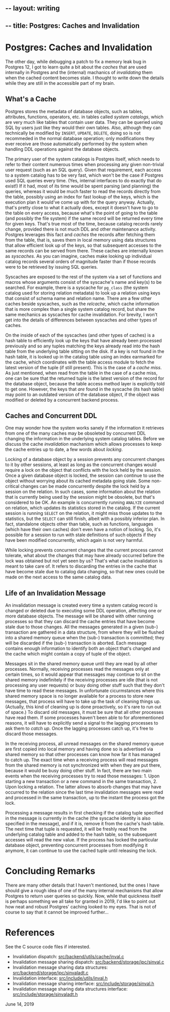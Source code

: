 --
layout: writing
--
--
title: Postgres: Caches and Invalidation
--
# Postgres: Caches and Invalidation

The other day, while debugging a patch to fix a memory leak bug in Postgres 12,  I got to learn
quite a bit about the *caches* that are used internally in Postgres and the (internal) machanics of
*invalidating* them when the cached content becomes stale.  I thought to write down the details
while they are still in the accessible part of my brain.

## What's a Cache

Postgres stores the metadata of database objects, such as tables, attributes, functions, operators,
etc. in tables called *system catalogs*, which are very much like tables that contain user data.
They can be queried using SQL by users just like they would their own tables.  Also, although
they can technically be modified by `INSERT`, `UPDATE`, `DELETE`, doing so is not recommeded in
the normal database operation; only modifications they ever receive are those automatically
performed by the system when handling DDL operations against the database objects.

The primary user of the system catalogs is Postgres itself, which needs to refer to their content
numerous times when processing any given non-trivial user request (such as an SQL query).  Given
that requirement, each access to a system catalog has to be very fast, which won't be the case
if Postgres used SQL queries every time. (Yes, internal interfaces to do exactly that do exist!)
If it had, most of its time would be spent parsing (and planning) the queries, whereas it would
be much faster to read the records directly from the table, possibly using an index for fast
lookup of the keys, which is the execution plan it would've come up with for the query anyway.
Actually, that's pretty close to what it actually does, except it doesn't have to go to the table on
every access, because what's the point of going to the table (and possibly the file system) if the
same record will be returned every time for given keys.  That's true most of the time, because
catalog records rarely change, provided there is not much DDL and other maintenance activity.
Postgres leverages this fact and *caches* the records after fetching them from the table, that is,
saves them in local memory using data structures that allow efficient look up of the keys, so that
subsequent accesses to the same records can be served from there.  These caches are internally
known as *syscaches*.  As you can imagine, caches make looking up individual catalog records several
orders of magnitude faster than if those records were to be retrieved by issuing SQL queries.

Syscaches are exposed to the rest of the system via a set of functions and macros whose arguments
consist of the syscache's name and key(s) to be searched.  For example, there is a syscache for
`pg_class` (the system catalog used for storing relation metadata) to look up a relation using keys
that consist of schema name and relation name.  There are a few other caches beside syscaches, such
as the *relcache*, which cache information that is more complex than a single system catalog
record, but share the same mechanics as syscaches for cache invalidation. For brevity, I won't
get into the details of differences between syscaches and other types of caches.

On the inside of each of the syscaches (and other types of caches) is a hash table to efficiently
look up the keys that have already been processed previously and so any tuples matching the keys
already read into the hash table from the underlying table sitting on the disk.  If a key is not
found in the hash table, it is looked up in the catalog table using an index earmarked for the
cache, which coordinates with the table access module to fetch the latest version of the tuple (if
still present).  This is the case of a *cache miss*. As just mentioned, when read from the table
in the case of a cache miss, one can be sure that the returned tuple is the latest version of the
record for the database object, because the table access method layer is explicitly told to get one.
However, the keys that *are* found in the syscache (its hash table) may point to an outdated version
of the database object, if the object was modified or deleted by a concurrent backend process.

## Caches and Concurrent DDL

One may wonder how the system works sanely if the information it retrieves from one of the many caches
may be obsoleted by concurrent DDL changing the information in the underlying system catalog tables.
Before we discuss the cache *invalidation* machanism which allows processes to keep the cache
entries up to date, a few words about *locking*.

Locking of a database object by a session prevents any concurrent changes to it by other sessions,
at least as long as the concurrent changes would require a lock on the object that conflicts with
the lock held by the session.  Once a given database object is locked, the session can continue
to use the object without worrying about its cached metadata going stale.  Some non-critical
changes can be made concurrently despite the lock held by a session on the relation. In such cases,
some information about the relation that is currently being used by the session might be obsolete,
but that's considered to be OK.  An example is concurrently running `ANALYZE` command on relation,
which updates its statistics stored in the catalog. If the current session is running `SELECT` on
the relation, it might miss those updates to the statistics, but the `SELECT` can still finish,
albeit with a possibly inferior plan.  In fact, standalone objects other than table, such as
functions, languages (which have their own caches) don't even have a notion of locking.  So, it's
possible for a session to run with stale definitions of such objects if they have been modified
concurrently, which again is not very harmful.

While locking prevents concurrent changes that the current process cannot tolerate, what about the
changes that may have already occurred before the lock was obtained but not yet seen by us? That's
what cache invalidation is meant to take care of.  It refers to discarding the entries in the cache
that have become stale due to catalog data changing, so that new ones could be made on the next
access to the same catalog data.

## Life of an Invalidation Message

An invalidation message is created every time a system catalog record is changed or deleted due to
executing some DDL operation, affecting one or more database objects.  The message will be shared with
other running processes so that they can discard the cache entries that have become stale due to those
changes.  All the  messages generated in a given (sub-) transaction are gathered in a data structure,
from where they will be flushed into a shared memory queue when the (sub-) transaction is committed;
they will be discarded if the (sub-) transaction is aborted.  Each message contains enough
information to identify both an object that's changed and the cache which might contain a copy of
tuple of the object.

Messages sit in the shared memory queue until they are read by all other processes.  Normally,
receiving processes read the messages only at certain times, so it would appear that messages may 
continue to sit on the shared memory indefinitely if the receiving processes are idle (that is not
processing any user requests) or busy doing other stuff such that they don't have time to read these
messages. In unfortunate cicurmstances where this shared memory space is no longer available for a
process to store new messages, that process will have to take up the task of cleaning things up.
(Actually, this kind of cleaning up is done proactively, so it's rare to run out of space.) To discard
old messages, it must be sure that all other processes have read them.  If some processes haven't been
able to for aforementioned reasons, it will have to explicitly send a signal to the lagging processes
to ask them to *catch up*.  Once the lagging processes catch up, it's free to discard those messages.

In the receiving process, all unread messages on the shared memory queue are first copied into
local memory and having done so is advertised via shared memory so that other processes can know
how far it has managed to catch up.  The exact time when a receiving process will read messages from
the shared memory is not synchronized with when they are put there, because it would be busy doing
other stuff.  In fact, there are two main events when the receiving processes try to read those
messages: 1. Upon starting a new transaction or a new command in the same transaction, 2. Upon
locking a relation.  The latter allows to absorb changes that may have occurred to the relation
since the last time invalidation messages were read and processed in the same transaction, up to the
instant the process got the lock.

Processing a message results in first checking if the catalog tuple specified in the message is
currently in the cache (the syscache identity is also specified in the message), and if it is, remove
it from the cache's hash table.  The next time that tuple is requested, it will be freshly read from
the underlying catalog table and added to the hash table, so the subsequent accesses will read the new
value.  If the process has locked the particular database object, preventing concurrent processes from
modifying it anymore, it can continue to use the cached tuple until releasing the lock.

# Concluding Remarks

There are many other details that I haven't mentioned, but the ones I have should give a rough idea
of one of the many internal mechanisms that allow Postgres to return user queries so quickly.  Now,
while that quickness itself is perhaps something we all take for granted in 2019, I'd like to point
out how neat and robust Postgres' caching looked to my eyes.  That is not of course to say that it
cannot be improved further...

# References

See the C source code files if interested.

* Invalidation dispatch: [src/backend/utils/cache/inval.c](https://git.postgresql.org/gitweb/?p=postgresql.git;f=src/backend/utils/cache/inval.c;hb=HEAD)
* Invalidation message sharing dispatch: [src/backend/storage/ipc/sinval.c](https://git.postgresql.org/gitweb/?p=postgresql.git;f=src/backend/storage/ipc/sinval.c;hb=HEAD)
* Invalidation message sharing data structures: [src/backend/storage/ipc/sinvaladt.c](https://git.postgresql.org/gitweb/?p=postgresql.git;f=src/backend/storage/ipc/sinvaladt.c;hb=HEAD)
* Invalidation interface: [src/include/utils/inval.h](https://git.postgresql.org/gitweb/?p=postgresql.git;f=src/include/utils/inval.h;hb=HEAD)
* Invalidation message sharing interface: [src/include/storage/sinval.h](https://git.postgresql.org/gitweb/?p=postgresql.git;f=src/include/storage/sinval.h;hb=HEAD)
* Invalidation message sharing data structures interface: [src/include/storage/sinvaladt.h](https://git.postgresql.org/gitweb/?p=postgresql.git;f=src/include/storage/sinvaladt.h;hb=HEAD)

June 14, 2019
